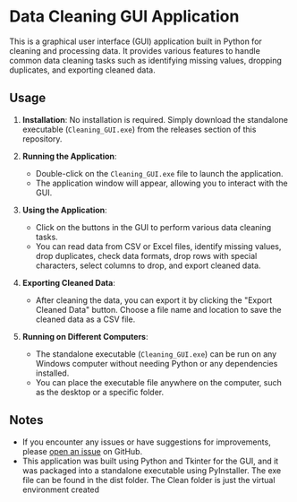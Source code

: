 # Data Cleaning GUI Application

This is a graphical user interface (GUI) application built in Python for cleaning and processing data. It provides various features to handle common data cleaning tasks such as identifying missing values, dropping duplicates, and exporting cleaned data.

## Usage

1. **Installation**: No installation is required. Simply download the standalone executable (`Cleaning_GUI.exe`) from the releases section of this repository.

2. **Running the Application**:
   - Double-click on the `Cleaning_GUI.exe` file to launch the application.
   - The application window will appear, allowing you to interact with the GUI.

3. **Using the Application**:
   - Click on the buttons in the GUI to perform various data cleaning tasks.
   - You can read data from CSV or Excel files, identify missing values, drop duplicates, check data formats, drop rows with special characters, select columns to drop, and export cleaned data.

4. **Exporting Cleaned Data**:
   - After cleaning the data, you can export it by clicking the "Export Cleaned Data" button. Choose a file name and location to save the cleaned data as a CSV file.

5. **Running on Different Computers**:
   - The standalone executable (`Cleaning_GUI.exe`) can be run on any Windows computer without needing Python or any dependencies installed.
   - You can place the executable file anywhere on the computer, such as the desktop or a specific folder.

## Notes
- If you encounter any issues or have suggestions for improvements, please [open an issue](link_to_issues) on GitHub.
- This application was built using Python and Tkinter for the GUI, and it was packaged into a standalone executable using PyInstaller. The exe file can be found in the dist folder. The Clean folder is just the virtual environment created

